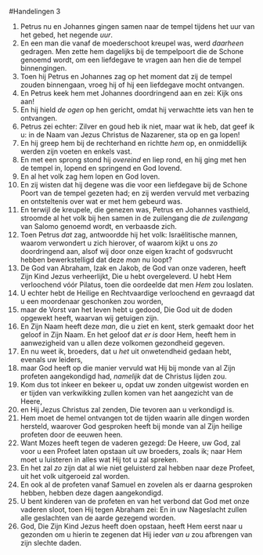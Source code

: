 #Handelingen 3
1. Petrus nu en Johannes gingen samen naar de tempel tijdens het uur van het gebed, het negende *uur*.
2. En een man die vanaf de moederschoot kreupel was, werd *daarheen* gedragen. Men zette hem dagelijks bij de tempelpoort die de Schone genoemd wordt, om een liefdegave te vragen aan hen die de tempel binnengingen.
3. Toen hij Petrus en Johannes zag op het moment dat zij de tempel zouden binnengaan, vroeg hij of hij een liefdegave mocht ontvangen.
4. En Petrus keek hem met Johannes doordringend aan en zei: Kijk ons aan!
5. En hij hield *de ogen* op hen gericht, omdat hij verwachtte iets van hen te ontvangen.
6. Petrus zei echter: Zilver en goud heb ik niet, maar wat ik heb, dat geef ik u: in de Naam van Jezus Christus de Nazarener, sta op en ga lopen!
7. En hij greep hem bij de rechterhand en richtte *hem* op, en onmiddellijk werden zijn voeten en enkels vast.
8. En met een sprong stond hij *overeind* en liep rond, en hij ging met hen de tempel in, lopend en springend en God lovend.
9. En al het volk zag hem lopen en God loven.
10. En zij wisten dat hij degene was die voor een liefdegave bij de Schone Poort van de tempel gezeten had; en zij werden vervuld met verbazing en ontsteltenis over wat er met hem gebeurd was.
11. En terwijl de kreupele, die genezen was, Petrus en Johannes vasthield, stroomde al het volk bij hen samen in de zuilengang die *de zuilengang* van Salomo genoemd wordt, en verbaasde zich.
12. Toen Petrus *dat* zag, antwoordde hij het volk: Israëlitische mannen, waarom verwondert u zich hierover, of waarom kijkt u ons *zo* doordringend aan, alsof wij door onze eigen kracht of godsvrucht hebben bewerkstelligd dat deze *man* nu loopt?
13. De God van Abraham, Izak en Jakob, de God van onze vaderen, heeft Zijn Kind Jezus verheerlijkt, Die u hebt overgeleverd. U hebt Hem verloochend vóór Pilatus, toen die oordeelde dat men *Hem* zou loslaten.
14. U echter hebt de Heilige en Rechtvaardige verloochend en gevraagd dat u een moordenaar geschonken zou worden,
15. maar de Vorst van het leven hebt u gedood, Die God uit de doden opgewekt heeft, waarvan wij getuigen zijn.
16. En Zijn Naam heeft deze *man*, die u ziet en kent, sterk gemaakt door het geloof in Zijn Naam. En het geloof dat *er is* door Hem, heeft hem in aanwezigheid van u allen deze volkomen gezondheid gegeven.
17. En nu weet ik, broeders, dat u *het* uit onwetendheid gedaan hebt, evenals uw leiders,
18. maar God heeft op die manier vervuld wat Hij bij monde van al Zijn profeten aangekondigd had, *namelijk* dat de Christus lijden zou.
19. Kom dus tot inkeer en bekeer u, opdat uw zonden uitgewist worden en er tijden van verkwikking zullen komen van het aangezicht van de Heere,
20. en Hij Jezus Christus zal zenden, Die tevoren aan u verkondigd is.
21. Hem moet de hemel ontvangen tot de tijden waarin alle dingen worden hersteld, waarover God gesproken heeft bij monde van al Zijn heilige profeten door de eeuwen heen.
22. Want Mozes heeft tegen de vaderen gezegd: De Heere, uw God, zal voor u een Profeet laten opstaan uit uw broeders, zoals ik; naar Hem moet u luisteren in alles wat Hij tot u zal spreken.
23. En het zal *zo* zijn dat al wie niet geluisterd zal hebben naar deze Profeet, uit het volk uitgeroeid zal worden.
24. En ook al de profeten vanaf Samuel en zovelen als er daarna gesproken hebben, hebben deze dagen aangekondigd.
25. U bent kinderen van de profeten en van het verbond dat God met onze vaderen sloot, toen Hij tegen Abraham zei: En in uw Nageslacht zullen alle geslachten van de aarde gezegend worden.
26. God, Die Zijn Kind Jezus heeft doen opstaan, heeft Hem eerst naar u gezonden om u hierin te zegenen dat Hij ieder *van u* zou afbrengen van zijn slechte daden.
